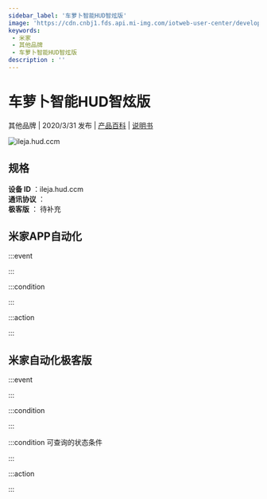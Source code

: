 ```yaml
---
sidebar_label: '车萝卜智能HUD智炫版'
image: 'https://cdn.cnbj1.fds.api.mi-img.com/iotweb-user-center/developer_1678871067726ItfUrW8A.png?GalaxyAccessKeyId=AKVGLQWBOVIRQ3XLEW&Expires=9223372036854775807&Signature=bRi7cEYFTOmxrn4M1JJn3D1g2yc='
keywords: 
 - 米家
 - 其他品牌
 - 车萝卜智能HUD智炫版
description : ''
---
```

# 车萝卜智能HUD智炫版

其他品牌 | 2020/3/31 发布 | [产品百科](https://home.mi.com/webapp/content/baike/product/index.html?model=ileja.hud.ccm/) | [说明书](https://home.mi.com/views/introduction.html?model=ileja.hud.ccm&region=cn)

![ileja.hud.ccm](https://cdn.cnbj1.fds.api.mi-img.com/iotweb-user-center/developer_1678871067726ItfUrW8A.png?GalaxyAccessKeyId=AKVGLQWBOVIRQ3XLEW&Expires=9223372036854775807&Signature=bRi7cEYFTOmxrn4M1JJn3D1g2yc=)

## 规格  
> 
**设备 ID** ：ileja.hud.ccm  
**通讯协议** ：  
**极客版**  ： 待补充 


## 米家APP自动化  

:::event  

:::

:::condition  

:::

:::action   

:::

## 米家自动化极客版  

:::event  

:::

:::condition  

:::

:::condition 可查询的状态条件  

:::

:::action  

:::

        
